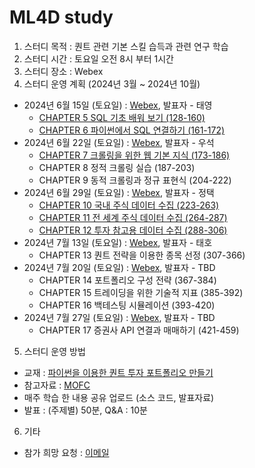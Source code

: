 # ML4D study
1) 스터디 목적 : 퀀트 관련 기본 스킬 습득과 관련 연구 학습
2) 스터디 시간 : 토요일 오전 8시 부터 1시간
3) 스터디 장소 : Webex
4) 스터디 운영 계획 (2024년 3월 ~ 2024년 10월)
- 2024년 6월 15일 (토요일) : [Webex](https://lgehq.webex.com/lgehq/j.php?MTID=m739efd0f48677e321961efefbd3f52d8	), 발표자 - 태영
  - [CHAPTER 5 SQL 기초 배워 보기 (128-160)](https://github.com/restful3/ml4t/blob/main/source/%ED%8C%8C%EC%9D%B4%EC%8D%AC%EC%9D%84_%EC%9D%B4%EC%9A%A9%ED%95%9C_%ED%80%80%ED%8A%B8_%ED%88%AC%EC%9E%90_%ED%8F%AC%ED%8A%B8%ED%8F%B4%EB%A6%AC%EC%98%A4_%EB%A7%8C%EB%93%A4%EA%B8%B0/ch05_sql_%EA%B8%B0%EC%B4%88_%EB%B0%B0%EC%9B%8C_%EB%B3%B4%EA%B8%B0_Song.ipynb)
  - [CHAPTER 6 파이썬에서 SQL 연결하기 (161-172)](https://github.com/restful3/ml4t/blob/main/source/%ED%8C%8C%EC%9D%B4%EC%8D%AC%EC%9D%84_%EC%9D%B4%EC%9A%A9%ED%95%9C_%ED%80%80%ED%8A%B8_%ED%88%AC%EC%9E%90_%ED%8F%AC%ED%8A%B8%ED%8F%B4%EB%A6%AC%EC%98%A4_%EB%A7%8C%EB%93%A4%EA%B8%B0/ch06_%ED%8C%8C%EC%9D%B4%EC%8D%AC%EC%97%90%EC%84%9C_sql_%EC%97%B0%EA%B2%B0%ED%95%98%EA%B8%B0_Song.ipynb)
- 2024년 6월 22일 (토요일) : [Webex](https://lgehq.webex.com/lgehq-ko/j.php?MTID=m1bdd981b9382081f01744498781c0a1c	), 발표자 - 우석
  - [CHAPTER 7 크롤링을 위한 웹 기본 지식 (173-186)](https://github.com/restful3/ml4t/blob/main/source/%ED%8C%8C%EC%9D%B4%EC%8D%AC%EC%9D%84_%EC%9D%B4%EC%9A%A9%ED%95%9C_%ED%80%80%ED%8A%B8_%ED%88%AC%EC%9E%90_%ED%8F%AC%ED%8A%B8%ED%8F%B4%EB%A6%AC%EC%98%A4_%EB%A7%8C%EB%93%A4%EA%B8%B0/ch07_09_%ED%81%AC%EB%A1%A4%EB%A7%81%EA%B8%B0%EC%B4%88%EB%B6%80%ED%84%B0%EC%9D%91%EC%9A%A9%EA%B9%8C%EC%A7%80_Jeong.ipynb)
  - CHAPTER 8 정적 크롤링 실습 (187-203)
  - CHAPTER 9 동적 크롤링과 정규 표현식 (204-222)
- 2024년 6월 29일 (토요일) : [Webex](https://lgehq.webex.com/lgehq/j.php?MTID=ma5e9754fb3c8c1f2bd09d2f98ba7557e	), 발표자 - 정택
  - [CHAPTER 10 국내 주식 데이터 수집 (223-263)](https://github.com/restful3/ml4t/blob/main/source/%ED%8C%8C%EC%9D%B4%EC%8D%AC%EC%9D%84_%EC%9D%B4%EC%9A%A9%ED%95%9C_%ED%80%80%ED%8A%B8_%ED%88%AC%EC%9E%90_%ED%8F%AC%ED%8A%B8%ED%8F%B4%EB%A6%AC%EC%98%A4_%EB%A7%8C%EB%93%A4%EA%B8%B0/ch10_%EA%B5%AD%EB%82%B4_%EC%A3%BC%EC%8B%9D_%EB%8D%B0%EC%9D%B4%ED%84%B0_%EC%88%98%EC%A7%91_Jtkim.ipynb)
  - [CHAPTER 11 전 세계 주식 데이터 수집 (264-287)](https://github.com/restful3/ml4t/blob/main/source/%ED%8C%8C%EC%9D%B4%EC%8D%AC%EC%9D%84_%EC%9D%B4%EC%9A%A9%ED%95%9C_%ED%80%80%ED%8A%B8_%ED%88%AC%EC%9E%90_%ED%8F%AC%ED%8A%B8%ED%8F%B4%EB%A6%AC%EC%98%A4_%EB%A7%8C%EB%93%A4%EA%B8%B0/ch11_%EC%A0%84_%EC%84%B8%EA%B3%84_%EC%A3%BC%EC%8B%9D_%EB%8D%B0%EC%9D%B4%ED%84%B0_%EC%88%98%EC%A7%91%ED%95%98%EA%B8%B0_Jtkim.ipynb)
  - [CHAPTER 12 투자 참고용 데이터 수집 (288-306)](https://github.com/restful3/ml4t/blob/main/source/%ED%8C%8C%EC%9D%B4%EC%8D%AC%EC%9D%84_%EC%9D%B4%EC%9A%A9%ED%95%9C_%ED%80%80%ED%8A%B8_%ED%88%AC%EC%9E%90_%ED%8F%AC%ED%8A%B8%ED%8F%B4%EB%A6%AC%EC%98%A4_%EB%A7%8C%EB%93%A4%EA%B8%B0/ch12_%ED%88%AC%EC%9E%90_%EC%B0%B8%EA%B3%A0%EC%9A%A9_%EB%8D%B0%EC%9D%B4%ED%84%B0_%EC%88%98%EC%A7%91_Jtkim.ipynb)
- 2024년 7월 13일 (토요일) : [Webex](https://lgehq.webex.com/lgehq/j.php?MTID=md6aea4366188567cfafc6aaad8bb39e0	), 발표자 - 태호
  - CHAPTER 13 퀀트 전략을 이용한 종목 선정 (307-366)
- 2024년 7월 20일 (토요일) : [Webex](https://lgehq.webex.com/lgehq/j.php?MTID=mf4f4394a61c3fe2550a7f17020a3f457	), 발표자 - TBD
  - CHAPTER 14 포트폴리오 구성 전략 (367-384)
  - CHAPTER 15 트레이딩을 위한 기술적 지표 (385-392)
  - CHAPTER 16 백테스팅 시뮬레이션 (393-420)
- 2024년 7월 27일 (토요일) : [Webex](https://lgehq.webex.com/lgehq/j.php?MTID=m2ffb48639e2725f3cbcb5e21186bbcbc	), 발표자 - TBD
  - CHAPTER 17 증권사 API 연결과 매매하기 (421-459)
5) 스터디 운영 방법
- 교재 : [파이썬을 이용한 퀀트 투자 포트폴리오 만들기](https://ridibooks.com/books/852001740?_s=search&_q=%ED%80%80%ED%8A%B8&_rdt_sid=search&_rdt_idx=2)
- 참고자료 : [MOFC](https://mofc.unic.ac.cy/m6-presentations/)
- 매주 학습 한 내용 공유 업로드 (소스 코드, 발표자료)
- 발표 : (주제별) 50분, Q&A : 10분 
6) 기타
- 참가 희망 요청 : [이메일](restful3@gmail.com)
